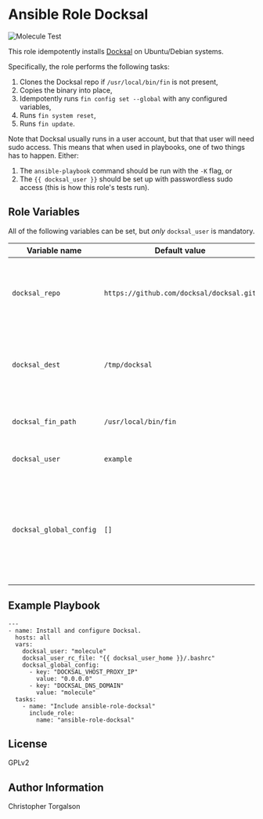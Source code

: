# Ansible Role Docksal

![Molecule Test](https://github.com/ctorgalson/ansible-role-docksal/workflows/Molecule%20Test/badge.svg)

This role idempotently installs [Docksal](https://docksal.io/) on Ubuntu/Debian systems.

Specifically, the role performs the following tasks:

1. Clones the Docksal repo if `/usr/local/bin/fin` is not present,
2. Copies the binary into place,
3. Idempotently runs `fin config set --global` with any configured variables,
4. Runs `fin system reset`,
5. Runs `fin update`.

Note that Docksal usually runs in a user account, but that that user will need
sudo access. This means that when used in playbooks, one of two things has to
happen. Either:

1. The `ansible-playbook` command should be run with the `-K` flag, or
2. The `{{ docksal_user }}` should be set up with passwordless sudo access 
   (this is how this role's tests run).

## Role Variables

All of the following variables can be set, but _only_ `docksal_user` is mandatory.

| Variable name | Default value | Description |
|---------------|---------------|-------------|
| `docksal_repo`          | `https://github.com/docksal/docksal.git` | The github url to the Docksal repository. Should seldom need changing. |
| `docksal_dest`          | `/tmp/docksal` | The temporary location for the repository on the remote system. |
| `docksal_fin_path`      | `/usr/local/bin/fin` | The path to the `fin` binary, post-install. |
| `docksal_user`          | `example` | The user to install Docksal for. |
| `docksal_global_config` | `[]` | Docksal global configuration variables to pass to `fin config set --global` (see sample playbook, below, for syntax). |

## Example Playbook

    ---
    - name: Install and configure Docksal.
      hosts: all
      vars:
        docksal_user: "molecule"
        docksal_user_rc_file: "{{ docksal_user_home }}/.bashrc"
        docksal_global_config:
          - key: "DOCKSAL_VHOST_PROXY_IP"
            value: "0.0.0.0"
          - key: "DOCKSAL_DNS_DOMAIN"
            value: "molecule"
      tasks:
        - name: "Include ansible-role-docksal"
          include_role:
            name: "ansible-role-docksal"

## License

GPLv2

## Author Information

Christopher Torgalson
